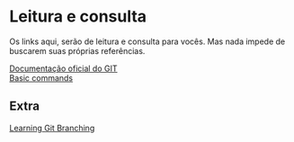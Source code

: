# Leitura e consulta
Os links aqui, serão de leitura e consulta para vocês. Mas nada impede de buscarem suas próprias referências.

[Documentação oficial do GIT](https://git-scm.com/book/pt-br/v2)   
[Basic commands](https://www.atlassian.com/git/glossary#commands)

## Extra
[Learning Git Branching](https://learngitbranching.js.org/?locale=pt_BR)